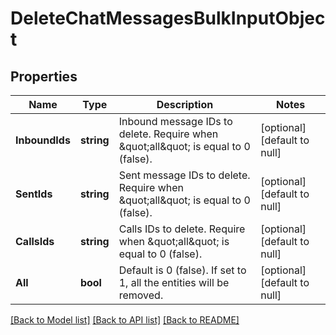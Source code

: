 # DeleteChatMessagesBulkInputObject

## Properties
Name | Type | Description | Notes
------------ | ------------- | ------------- | -------------
**InboundIds** | **string** | Inbound message IDs to delete. Require when \&quot;all\&quot; is equal to 0 (false). | [optional] [default to null]
**SentIds** | **string** | Sent message IDs to delete. Require when \&quot;all\&quot; is equal to 0 (false). | [optional] [default to null]
**CallsIds** | **string** | Calls IDs to delete. Require when \&quot;all\&quot; is equal to 0 (false). | [optional] [default to null]
**All** | **bool** | Default is 0 (false). If set to 1, all the entities will be removed. | [optional] [default to null]

[[Back to Model list]](../README.md#documentation-for-models) [[Back to API list]](../README.md#documentation-for-api-endpoints) [[Back to README]](../README.md)


